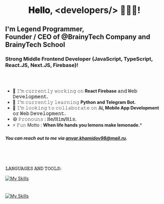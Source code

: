 <h1 align="center">
 𝐇𝐞𝐥𝐥𝐨, &lt;developers/&gt;  👋👋👋!  
</h1>

<h2> I'm Legend Programmer, <br/> Founder / CEO of @BrainyTech Company and BrainyTech School</h2>

<h3>Strong Middle Frontend Developer (JavaScript, TypeScript, React.JS, Next.JS, Firebase)!</h3>


<br/>
<br/>


- 🔭 𝙸’𝚖 𝚌𝚞𝚛𝚛𝚎𝚗𝚝𝚕𝚢 𝚠𝚘𝚛𝚔𝚒𝚗𝚐 𝚘𝚗 **React Firebase 𝚊𝚗𝚍 𝚆𝚎𝚋 𝙳𝚎𝚟𝚎𝚕𝚘𝚙𝚖𝚎𝚗𝚝.**
- 🌱 𝙸’𝚖 𝚌𝚞𝚛𝚛𝚎𝚗𝚝𝚕𝚢 𝚕𝚎𝚊𝚛𝚗𝚒𝚗𝚐 **Python and Telegram Bot.**
- 👯 𝙸’𝚖 𝚕𝚘𝚘𝚔𝚒𝚗𝚐 𝚝𝚘 𝚌𝚘𝚕𝚕𝚊𝚋𝚘𝚛𝚊𝚝𝚎 𝚘𝚗 **𝙰i, Mobile App Development 𝚘𝚛 𝚆𝚎𝚋 𝙳𝚎𝚟𝚎𝚕𝚘𝚙𝚖𝚎𝚗𝚝.**
- 😄 𝙿𝚛𝚘𝚗𝚘𝚞𝚗𝚜 : **𝙷𝚎/𝙷𝚒𝚖/𝙷𝚒𝚜.**
- ⚡ 𝙵𝚞𝚗 Motto : **When life hands you lemons make lemonade.***
##### You can reach out to me via anvar.khamidov98@mail.ru.

<br/>


#
**𝙻𝙰𝙽𝙶𝚄𝙰𝙶𝙴𝚂 𝙰𝙽𝙳 𝚃𝙾𝙾𝙻𝚂:**  


[![My Skills](https://skillicons.dev/icons?i=html,css,bootstrap,sass,js,react,redux,nextjs,mui,tailwind,java,styledcomponents&perline=20)](https://skillicons.dev)


#


[![My Skills](https://skillicons.dev/icons?i=bash,figma,git,github,powershell,stackoverflow,vscode,postman,netlify,heroku,aws,firebase&perline=20)](https://skillicons.dev)




